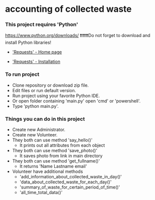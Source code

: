 # accounting of collected waste
### This project requires 'Python' 
https://www.python.org/downloads/
:exclamation::exclamation::exclamation::exclamation::exclamation::exclamation:Do not forget to download and install Python libraries!

- ['Requests' - Home page](https://requests.readthedocs.io/en/latest/)

- ['Requests' - Installation](https://requests.readthedocs.io/en/latest/user/install/#install)

### To run project
- Clone repository or download zip file.
- Edit files or run default version.
- Run project using your favorite Python IDE.
- Or open folder containing 'main.py' open 'cmd' or 'powershell'.
- Type 'python main.py'.

### Things you can do in this project
- Create new Administrator.
- Create new Volunteer.
- They both can use method 'say_hello()'
  -  It prints out all attributes from each object
- They both can use method 'save_photo()'
  - It saves photo from link in main directory
- They both can use method 'get_fullname()'
  - It returns 'Name Lastname email'
- Volunteer have additional methods
  - 'add_information_about_collected_waste_in_day()'
  - 'data_about_collected_waste_for_each_day()'
  - 'summary_of_waste_for_certain_period_of_time()'
  - 'all_time_total_data()'